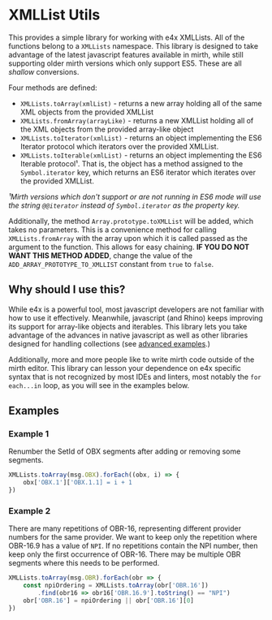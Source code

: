 # XMLList Utils
This provides a simple library for working with e4x XMLLists. All of the
functions belong to a `XMLLists` namespace. This library is designed to take
advantage of the latest javascript features available in mirth, while still
supporting older mirth versions which only support ES5. These are all
*shallow* conversions.

Four methods are defined:
- `XMLLists.toArray(xmlList)` - returns a new array holding all of the same XML
  objects from the provided XMLList
- `XMLLists.fromArray(arrayLike)` - returns a new XMLList holding all of the
  XML objects from the provided array-like object
- `XMLLists.toIterator(xmlList)` - returns an object implementing the ES6
  Iterator protocol which iterators over the provided XMLList.
- `XMLLists.toIterable(xmlList)` - returns an object implementing the ES6
  Iterable protocol¹. That is, the object has a method assigned to the
  `Symbol.iterator` key, which returns an ES6 iterator which iterates over
  the provided XMLList.

_¹Mirth versions which don't support or are not running in ES6 mode will use
the string `@@iterator` instead of `Symbol.iterator` as the property key._

Additionally, the method `Array.prototype.toXMLList` will be added, which takes
no parameters. This is a convenience method for calling `XMLLists.fromArray`
with the array upon which it is called passed as the argument to the function.
This allows for easy chaining. **IF YOU DO NOT WANT THIS METHOD ADDED**, change
the value of the `ADD_ARRAY_PROTOTYPE_TO_XMLLIST` constant from `true` to
`false`.

## Why should I use this?
While e4x is a powerful tool, most javascript developers are not familiar with
how to use it effectively. Meanwhile, javascript (and Rhino) keeps improving
its support for array-like objects and iterables. This library lets you take
advantage of the advances in native javascript as well as other libraries
designed for handling collections (see [advanced examples](advanced_examples).)

Additionally, more and more people like to write mirth code outside of the
mirth editor. This library can lesson your dependence on e4x specific syntax
that is not recognized by most IDEs and linters, most notably the
`for each...in` loop, as you will see in the examples below.

## Examples

### Example 1
Renumber the SetId of OBX segments after adding or removing some segments.

```javascript
XMLLists.toArray(msg.OBX).forEach((obx, i) => {
    obx['OBX.1']['OBX.1.1] = i + 1
})
```

### Example 2
There are many repetitions of OBR-16, representing different provider numbers
for the same provider. We want to keep only the repetition where OBR-16.9 has a
value of `NPI`. If no repetitions contain the NPI number, then keep only the
first occurrence of OBR-16. There may be multiple OBR segments where this needs
to be performed.

```javascript
XMLLists.toArray(msg.OBR).forEach(obr => {
    const npiOrdering = XMLLists.toArray(obr['OBR.16'])
        .find(obr16 => obr16['OBR.16.9'].toString() == "NPI")
    obr['OBR.16'] = npiOrdering || obr['OBR.16'][0]
})
```

